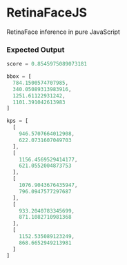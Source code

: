 # RetinaFaceJS
RetinaFace inference in pure JavaScript


### Expected Output
```js
score = 0.8545975089073181

bbox = [
  784.1500574707985,
  340.05089313983916,
  1251.61122931242,
  1101.391042613983
]

kps = [
  [
    946.5707664012908,
    622.0731607049703
  ],
  [
    1156.4569529414177,
    621.0552004873753
  ],
  [
    1076.9043676435947,
    796.0947577297687
  ],
  [
    933.2040783345699,
    871.1082710981368
  ],
  [
    1152.535089123249,
    868.6652949213981
  ]
]
```
